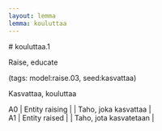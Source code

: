 ```yaml
---
layout: lemma
lemma: kouluttaa
---
```


<div class="sense">
# <span class="sensename">kouluttaa.1</span>

<span class="description">Raise, educate</span>

(tags: model:raise.03, seed:kasvattaa)

<span class="description">Kasvattaa, kouluttaa</span>

A0 | Entity raising |   | Taho, joka kasvattaa |  
A1 | Entity raised |   | Taho, jota kasvatetaan |  

</div>

